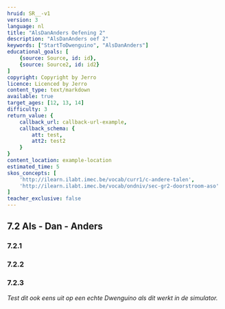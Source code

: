 ```yaml
---
hruid: SR__-v1
version: 3
language: nl
title: "AlsDanAnders Oefening 2"
description: "AlsDanAnders oef 2"
keywords: ["StartToDwenguino", "AlsDanAnders"]
educational_goals: [
    {source: Source, id: id}, 
    {source: Source2, id: id2}
]
copyright: Copyright by Jerro
licence: Licenced by Jerro
content_type: text/markdown
available: true
target_ages: [12, 13, 14]
difficulty: 3
return_value: {
    callback_url: callback-url-example,
    callback_schema: {
        att: test,
        att2: test2
    }
}
content_location: example-location
estimated_time: 5
skos_concepts: [
    'http://ilearn.ilabt.imec.be/vocab/curr1/c-andere-talen', 
    'http://ilearn.ilabt.imec.be/vocab/ondniv/sec-gr2-doorstroom-aso'
]
teacher_exclusive: false
---
```

## 7.2 Als - Dan - Anders

### 7.2.1




### 7.2.2




### 7.2.3



*Test dit ook eens uit op een echte Dwenguino als dit werkt in de simulator.*